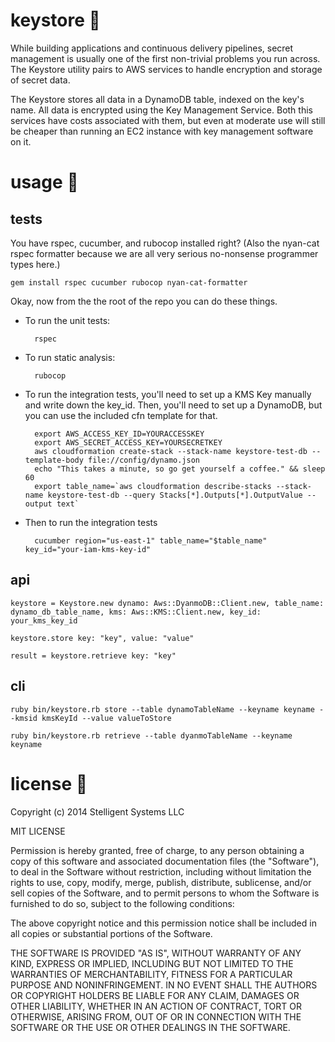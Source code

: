 # keystore :key:

While building applications and continuous delivery pipelines, secret management is usually one of the first non-trivial problems you run across. The Keystore utility pairs to AWS services to handle encryption and storage of secret data.

The Keystore stores all data in a DynamoDB table, indexed on the key's name. All data is encrypted using the Key Management Service. Both this services have costs associated with them, but even at moderate use will still be cheaper than running an EC2 instance with key management software on it.

# usage :key:

## tests

You have rspec, cucumber, and rubocop installed right? (Also the nyan-cat rspec formatter because we are all very serious no-nonsense programmer types here.)

    gem install rspec cucumber rubocop nyan-cat-formatter
  
Okay, now from the the root of the repo you can do these things.

* To run the unit tests:

        rspec 

* To run static analysis:

        rubocop

* To run the integration tests, you'll need to set up a KMS Key manually and write down the key_id. Then, you'll need to set up a DynamoDB, but you can use the included cfn template for that.

        export AWS_ACCESS_KEY_ID=YOURACCESSKEY
        export AWS_SECRET_ACCESS_KEY=YOURSECRETKEY
        aws cloudformation create-stack --stack-name keystore-test-db --template-body file://config/dynamo.json
        echo "This takes a minute, so go get yourself a coffee." && sleep 60
        export table_name=`aws cloudformation describe-stacks --stack-name keystore-test-db --query Stacks[*].Outputs[*].OutputValue --output text`
        
* Then to run the integration tests

        cucumber region="us-east-1" table_name="$table_name" key_id="your-iam-kms-key-id" 

## api

    keystore = Keystore.new dynamo: Aws::DyanmoDB::Client.new, table_name: dynamo_db_table_name, kms: Aws::KMS::Client.new, key_id: your_kms_key_id
    
    keystore.store key: "key", value: "value"
    
    result = keystore.retrieve key: "key"

## cli 

    ruby bin/keystore.rb store --table dynamoTableName --keyname keyname --kmsid kmsKeyId --value valueToStore

    ruby bin/keystore.rb retrieve --table dyanmoTableName --keyname keyname 

# license :key:

Copyright (c) 2014 Stelligent Systems LLC

MIT LICENSE

Permission is hereby granted, free of charge, to any person obtaining a copy of this software and associated documentation files (the "Software"), to deal in the Software without restriction, including without limitation the rights to use, copy, modify, merge, publish, distribute, sublicense, and/or sell copies of the Software, and to permit persons to whom the Software is furnished to do so, subject to the following conditions:

The above copyright notice and this permission notice shall be included in all copies or substantial portions of the Software.

THE SOFTWARE IS PROVIDED "AS IS", WITHOUT WARRANTY OF ANY KIND, EXPRESS OR IMPLIED, INCLUDING BUT NOT LIMITED TO THE WARRANTIES OF MERCHANTABILITY, FITNESS FOR A PARTICULAR PURPOSE AND NONINFRINGEMENT. IN NO EVENT SHALL THE AUTHORS OR COPYRIGHT HOLDERS BE LIABLE FOR ANY CLAIM, DAMAGES OR OTHER LIABILITY, WHETHER IN AN ACTION OF CONTRACT, TORT OR OTHERWISE, ARISING FROM, OUT OF OR IN CONNECTION WITH THE SOFTWARE OR THE USE OR OTHER DEALINGS IN THE SOFTWARE.
